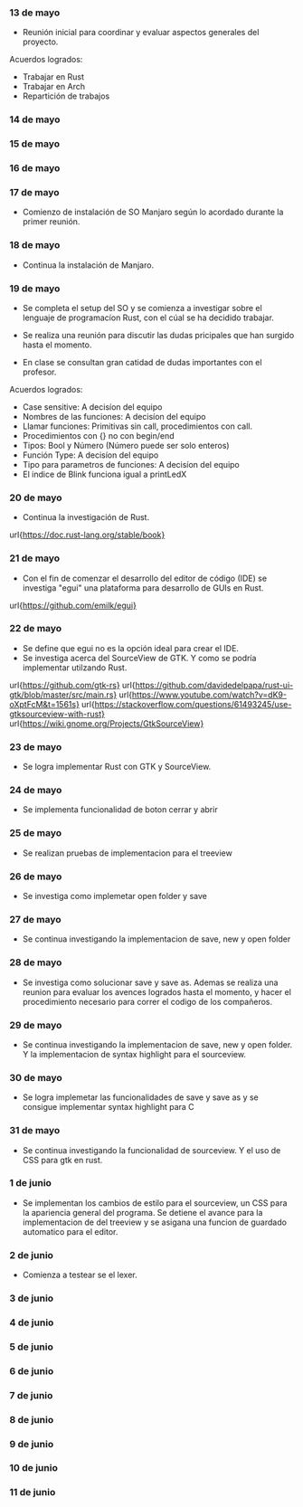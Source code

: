 
### 13 de mayo

- Reunión inicial para coordinar y evaluar aspectos generales del proyecto.

Acuerdos logrados: 
- Trabajar en Rust
- Trabajar en Arch
- Repartición de trabajos

### 14 de mayo

### 15 de mayo

### 16 de mayo

### 17 de mayo

- Comienzo de instalación de SO Manjaro según lo acordado durante la primer reunión.

### 18 de mayo

- Continua la instalación de Manjaro.

### 19 de mayo

- Se completa el setup del SO y se comienza a investigar sobre el lenguaje de programacíon Rust, con el cúal se ha decidido trabajar.

- Se realiza una reunión para discutir las dudas pricipales que han surgido hasta el momento.

- En clase se consultan gran catidad de dudas importantes con el profesor.

Acuerdos logrados: 
- Case sensitive: A decisíon del equipo 
- Nombres de las funciones: A decisíon del equipo
- Llamar funciones: Primitivas sin call, procedimientos con call.
- Procedimientos con {} no con begin/end
- Tipos: Bool y Número (Número puede ser solo enteros)
- Función Type: A decisíon del equipo
- Tipo para parametros de funciones: A decisíon del equipo
- El indice de Blink funciona igual a printLedX

### 20 de mayo

- Continua la investigación de Rust.

url{https://doc.rust-lang.org/stable/book}

### 21 de mayo

- Con el fin de comenzar el desarrollo del editor de código (IDE) se investiga "egui" una plataforma para desarrollo de GUIs en Rust.

url{https://github.com/emilk/egui}

### 22 de mayo

- Se define que egui no es la opción ideal para crear el IDE.
- Se investiga acerca del SourceView de GTK. Y como se podría implementar utilzando Rust. 

url{https://github.com/gtk-rs}
url{https://github.com/davidedelpapa/rust-ui-gtk/blob/master/src/main.rs}
url{https://www.youtube.com/watch?v=dK9-oXptFcM&t=1561s}
url{https://stackoverflow.com/questions/61493245/use-gtksourceview-with-rust}
url{https://wiki.gnome.org/Projects/GtkSourceView}


### 23 de mayo

- Se logra implementar Rust con GTK y SourceView.

### 24 de mayo

- Se implementa funcionalidad de boton cerrar y abrir

### 25 de mayo

- Se realizan pruebas de implementacion para el treeview

### 26 de mayo

- Se investiga como implemetar open folder y save

### 27 de mayo

- Se continua investigando la implementacion de save, new y open folder

### 28 de mayo

- Se investiga como solucionar save y save as. Ademas se realiza una reunion para evaluar los avences logrados hasta el momento, y hacer el procedimiento necesario para correr el codigo de los compañeros.

### 29 de mayo

- Se continua investigando la implementacion de save, new y open folder. Y la implementacion de syntax highlight para el sourceview.

### 30 de mayo

- Se logra implemetar las funcionalidades de save y save as y se consigue implementar syntax highlight para C

### 31 de mayo

- Se continua investigando la funcionalidad de sourceview. Y el uso de CSS para gtk en rust.

### 1 de junio

- Se implementan los cambios de estilo para el sourceview, un CSS para la apariencia general del programa. Se detiene el avance para la implementacion de del treeview y se asigana una funcion de guardado automatico para el editor. 

### 2 de junio

- Comienza a testear se el lexer.

### 3 de junio

### 4 de junio

### 5 de junio

### 6 de junio

### 7 de junio

### 8 de junio

### 9 de junio

### 10 de junio

### 11 de junio


